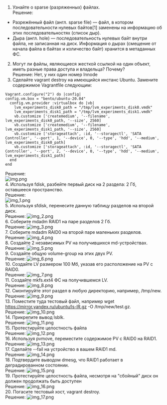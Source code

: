 1. Узнайте о sparse (разряженных) файлах.  
Решение:
* Разрежённый файл (англ. sparse file) — файл, в котором последовательности нулевых байтов[1] заменены на информацию об этих последовательностях (список дыр).  
* Дыра (англ. hole) — последовательность нулевых байт внутри файла, не записанная на диск. Информация о дырах (смещение от начала файла в байтах и количество байт) хранится в метаданных ФС. 
2. Могут ли файлы, являющиеся жесткой ссылкой на один объект, иметь разные права доступа и владельца? Почему?  
Решение: Нет, у них один номер Innode
3. Сделайте vagrant destroy на имеющийся инстанс Ubuntu. Замените содержимое Vagrantfile следующим:
```
Vagrant.configure("2") do |config|  
config.vm.box = "bento/ubuntu-20.04"  
  config.vm.provider :virtualbox do |vb|  
    lvm_experiments_disk0_path = "/tmp/lvm_experiments_disk0.vmdk"  
    lvm_experiments_disk1_path = "/tmp/lvm_experiments_disk1.vmdk"  
    vb.customize ['createmedium', '--filename', lvm_experiments_disk0_path, '--size', 2560]  
    vb.customize ['createmedium', '--filename', lvm_experiments_disk1_path, '--size', 2560]  
    vb.customize ['storageattach', :id, '--storagectl', 'SATA Controller', '--port', 1, '--device', 0, '--type', 'hdd', '--medium', lvm_experiments_disk0_path]  
    vb.customize ['storageattach', :id, '--storagectl', 'SATA Controller', '--port', 2, '--device', 0, '--type', 'hdd', '--medium', lvm_experiments_disk1_path]  
  end  
end
```  
Решение:  
![img.png](img/img.png)  
4. Используя fdisk, разбейте первый диск на 2 раздела: 2 Гб, оставшееся пространство.  
Решение:  
![img_1.png](img/img_1.png)  
5. Используя sfdisk, перенесите данную таблицу разделов на второй диск.  
Решение: ![img_2.png](img/img_2.png)  
6. Соберите mdadm RAID1 на паре разделов 2 Гб.  
Решение: ![img_3.png](img/img_3.png)  
7. Соберите mdadm RAID0 на второй паре маленьких разделов.  
Решение: ![img_4.png](img/img_4.png)  
8. Создайте 2 независимых PV на получившихся md-устройствах.  
Решение: ![img_5.png](img/img_5.png)  
9. Создайте общую volume-group на этих двух PV.  
Решение: ![img_6.png](img/img_6.png)  
10. Создайте LV размером 100 Мб, указав его расположение на PV с RAID0.  
Решение: ![img_7.png](img/img_7.png)  
11. Создайте mkfs.ext4 ФС на получившемся LV.  
Решение: ![img_8.png](img/img_8.png)  
12. Смонтируйте этот раздел в любую директорию, например, /tmp/new.  
Решение: ![img_9.png](img/img_9.png)  
13. Поместите туда тестовый файл, например wget https://mirror.yandex.ru/ubuntu/ls-lR.gz -O /tmp/new/test.gz.  
Решение: ![img_10.png](img/img_10.png)  
14. Прикрепите вывод lsblk.  
Решение: ![img_11.png](img/img_11.png)  
15. Протестируйте целостность файла  
Решение: ![img_12.png](img/img_12.png)  
16. Используя pvmove, переместите содержимое PV с RAID0 на RAID1.  
Решение: ![img_13.png](img/img_13.png)  
17. Сделайте --fail на устройство в вашем RAID1 md.  
Решение: ![img_14.png](img/img_14.png)  
18. Подтвердите выводом dmesg, что RAID1 работает в деградированном состоянии.  
Решение: ![img_15.png](img/img_15.png)  
19. Протестируйте целостность файла, несмотря на "сбойный" диск он должен продолжать быть доступен  
Решение: ![img_16.png](img/img_16.png)  
20. Погасите тестовый хост, vagrant destroy.  
Решение: ![img_17.png](img/img_17.png)